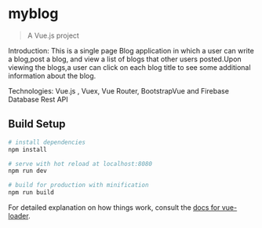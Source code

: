# myblog

> A Vue.js project

Introduction: This is a single page Blog application in which a user can write a blog,post a blog, and view a list of blogs that other users posted.Upon viewing the blogs,a user                 can click on each blog title to see some additional information about the blog.

Technologies: Vue.js , Vuex, Vue Router, BootstrapVue and Firebase Database Rest API


## Build Setup

``` bash
# install dependencies
npm install

# serve with hot reload at localhost:8080
npm run dev

# build for production with minification
npm run build
```

For detailed explanation on how things work, consult the [docs for vue-loader](http://vuejs.github.io/vue-loader).

